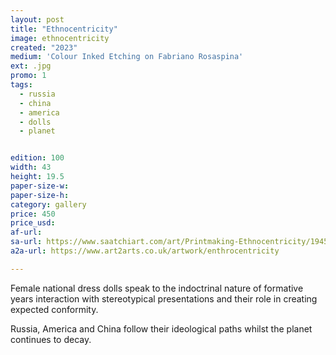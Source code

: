 ```yaml
---
layout: post
title: "Ethnocentricity"
image: ethnocentricity
created: "2023"
medium: 'Colour Inked Etching on Fabriano Rosaspina'
ext: .jpg
promo: 1
tags:
  - russia
  - china
  - america
  - dolls
  - planet


edition: 100
width: 43
height: 19.5
paper-size-w: 
paper-size-h: 
category: gallery
price: 450
price_usd: 
af-url: 
sa-url: https://www.saatchiart.com/art/Printmaking-Ethnocentricity/19454/10326473/view
a2a-url: https://www.art2arts.co.uk/artwork/enthrocentricity

---
```


Female national dress dolls speak to the indoctrinal nature of formative years interaction with stereotypical presentations and their role in creating expected conformity. 

Russia, America and China follow their ideological paths whilst the planet continues to decay.
